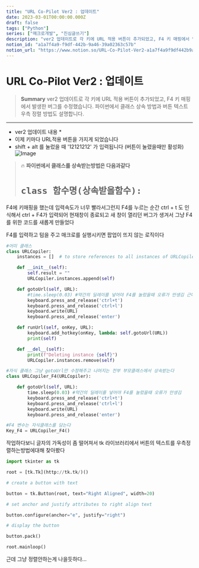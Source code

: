 ```yaml
---
title: "URL Co-Pilot Ver2 : 업데이트"
date: 2023-03-01T00:00:00.000Z
draft: false
tags: ["Python"]
series: ["매크로개발", "진심글쓰기"]
description: "ver2 업데이트로 각 키에 URL 적용 버튼이 추가되었고, F4 키 매핑에서 발생한 버그를 수정했습니다. 파이썬에서 클래스 상속 방법과 버튼 텍스트 우측 정렬 방법도 설명합니다."
notion_id: "a1a7f4a9-f9df-442b-9a46-39a02363c57b"
notion_url: "https://www.notion.so/URL-Co-Pilot-Ver2-a1a7f4a9f9df442b9a4639a02363c57b"
---
```


# URL Co-Pilot Ver2 : 업데이트

> **Summary**
> ver2 업데이트로 각 키에 URL 적용 버튼이 추가되었고, F4 키 매핑에서 발생한 버그를 수정했습니다. 파이썬에서 클래스 상속 방법과 버튼 텍스트 우측 정렬 방법도 설명합니다.

---

- ver2 업데이트 내용 *
- 이제 키마다 URL적용 버튼을 가지게 되었습니다
- shift + alt 를 눌렀을 때 '12121212' 가 입력됩니다 (버튼이 눌렸을때만 활성화)
![Image](https://prod-files-secure.s3.us-west-2.amazonaws.com/09ccd4d5-876c-4bba-bbdf-cc77a0a11257/3a3f32e9-84de-497d-9871-9de75ec4e7d4/icon2.ico?X-Amz-Algorithm=AWS4-HMAC-SHA256&X-Amz-Content-Sha256=UNSIGNED-PAYLOAD&X-Amz-Credential=ASIAZI2LB4662XWCS3AY%2F20250724%2Fus-west-2%2Fs3%2Faws4_request&X-Amz-Date=20250724T102243Z&X-Amz-Expires=3600&X-Amz-Security-Token=IQoJb3JpZ2luX2VjEAIaCXVzLXdlc3QtMiJHMEUCIHrekVHt5ed3QC7Em4Dh6vkOEZzF02OKJcDPK%2F8B%2F7v%2FAiEAw9p%2FUmdEwC4I%2Fk53SIF8UWf7LJYJeZYI5E34Fe0COQkq%2FwMIKxAAGgw2Mzc0MjMxODM4MDUiDMOfG%2BviYxAIewYLiircA94eip1MuUyBCKV6iwfjcjJgslFrGhOU3PxUupWM7Mqqs%2BTpO1JZaBdhOZlY%2Fuh9CecegKVZ7rtqkVwsXpIfq59nVLSwQk6LqR9q6PivmC009Fx7nXmVHwWgNmPRjWxPlFp01iZ2p5o7mpVfDcbQa%2FuE7nyEQfPviozqaEMKR81lHNoP%2BMz%2BVwe7J1i3OY9R6PEShS1LHr3HFGPoBolz3iExMFUGEfQbZCIwwm6v%2FofFuCmmXwgsXcWUgD1mi5bayyXguSjjN9g5XhE033jGyiC7qOOnKEBEJOCGUrEtAWjWiGC54RrADYSd62PK65aNr7PxTWvzFT0I2t2NfFyJkpNmEzeD2fTReXiQdsZshQOROHsdj9VAgpVQJTyBU6qULHb52YRfTDS7xVf8ejMYsCX1f3Pu1EQ4cqPCKePHONvWU8wFFQs4ktFP9NC3vf1zRUlS2%2FnYYYsZPPGLKbeSz%2Fqswmq8a3h95DVrEkJsYPkQkf8hOjCqlo85jRIbdkfXUetQvH7f7QdzttNn06dJlEVnTcgA52LfDAkowAFTY%2FwmfgpAmxVM7NccKjpL0TVoc19wSLI4ex6P%2BV0pJ0y77CUYS%2B9UrBIeeHHWcmmnoMb10908gb4%2BVMcX6yn%2BMN32h8QGOqUB%2Fh1KAdjiJ%2BxrAH73EKAPotYDaepru%2F7dWb3DIIp5wcuFof3oC7xYEx1MhytedxEHaB3NFeGyvpaqW9BwM93Tp2m2a5ot2PfkfHZ7rVew7UAwKvnoKuzBZNcOljxb%2BifovYOYd5xo6rA2pJfswkbwovXJp2XyYEiOvfFVksDNo%2Fqx0bPRlXrjz6rgRqgsw9iHgJRwtcltQmjkcfgvAUXvtvjWeo5x&X-Amz-Signature=c949102d0e441416030a6f52ef006b32c9ddd3bd5d6e87f5c3542b608f7e423c&X-Amz-SignedHeaders=host&x-amz-checksum-mode=ENABLED&x-id=GetObject)

> 🔥 **파이썬에서 클래스를 상속받는방법은 다음과같다**
> # `class 함수명(상속받을함수):`
>
>

F4에 키매핑을 했는데 입력속도가 너무 빨라서그런지 F4를 누르는 순간 ctrl + t 도 인식해서 ctrl + F4가 입력되어 현재창이 종료되고 새 창이 열리던 버그가 생겨서 그냥 F4를 위한 코드를 새롭게 만들었다 

F4를 입력하고 텀을 주고 매크로를 실행시키면 팝업이 뜨지 않는 로직이다


 

```python
#어미 클래스
class URLCopiler:
    instances = []  # to store references to all instances of URLCopiler

    def __init__(self):
        self.result = ""
        URLCopiler.instances.append(self)

    def gotoUrl(self, URL):
        #time.sleep(0.03) #약간의 딜레이를 넣어야 F4를 눌렀을때 오류가 안생김 근데 이러면 F1이 문제생김
        keyboard.press_and_release('ctrl+t')
        keyboard.press_and_release('ctrl+l')
        keyboard.write(URL)
        keyboard.press_and_release('enter')

    def runUrl(self, onKey, URL):
        keyboard.add_hotkey(onKey, lambda: self.gotoUrl(URL))
        print(self)

    def __del__(self):
        print(f"Deleting instance {self}")
        URLCopiler.instances.remove(self)

#자식 클래스 그냥 gotoUrl만 수정해주고 나머지는 전부 부모클래스에서 상속받는다
class URLCopiler_F4(URLCopiler):

    def gotoUrl(self, URL):
        time.sleep(0.03) #약간의 딜레이를 넣어야 F4를 눌렀을때 오류가 안생김
        keyboard.press_and_release('ctrl+t')
        keyboard.press_and_release('ctrl+l')
        keyboard.write(URL)
        keyboard.press_and_release('enter')

#F4 변수는 자식클래스를 담는다
Key_F4 = URLCopiler_F4()
```


작업하다보니 글자의 가독성이 좀 떨어져서 tk 라이브러리에서 버튼의 텍스트를 우측정렬하는방법에대해 찾아봤다


```python
import tkinter as tk

root = [tk.Tk](http://tk.tk/)()

# create a button with text

button = tk.Button(root, text="Right Aligned", width=20)

# set anchor and justify attributes to right align text

button.configure(anchor="e", justify="right")

# display the button

button.pack()

root.mainloop()
```


근데 그냥 정렬안하는게 나을듯하다…

